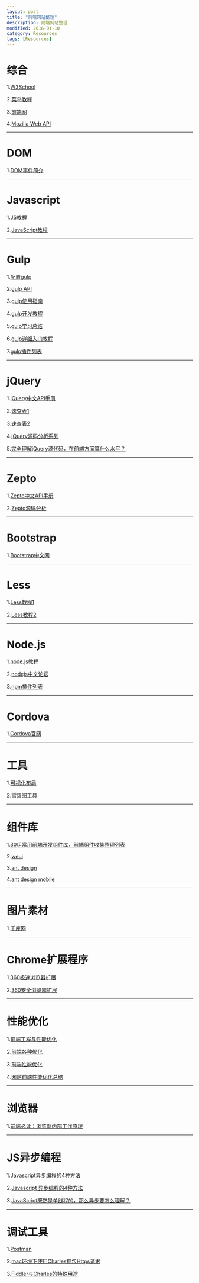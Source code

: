 ```yaml
---
layout: post
title: "前端网站整理"
description: 前端网站整理
modified: 2016-01-10
category: Resources
tags: [Resources]
---
```


# 综合

1.[W3School](http://www.w3school.com.cn/index.html)

2.[菜鸟教程](http://www.runoob.com/)

3.[前端网](http://www.w3cfuns.com/)

4.[Mozilla Web API](https://developer.mozilla.org/zh-CN/docs/Web/API)

<hr>

# DOM

1.[DOM事件简介](http://blog.jobbole.com/52430/)

<hr>

# Javascript

1.[JS教程](http://javascript.ruanyifeng.com/#introduction)

2.[JavaScript教程](http://www.liaoxuefeng.com/wiki/001434446689867b27157e896e74d51a89c25cc8b43bdb3000)

<hr>

# Gulp

1.[配置gulp](http://www.cnblogs.com/best-html5-js/p/4438753.html)

2.[gulp API](http://www.gulpjs.com.cn/docs/api/)

3.[gulp使用指南](http://www.techug.com/gulp)

4.[gulp开发教程](http://www.w3ctech.com/topic/134)

5.[gulp学习总结](http://www.cnblogs.com/morong/p/4469637.html)

6.[gulp详细入门教程](http://www.ydcss.com/archives/18)

7.[gulp插件列表](http://gulpjs.com/plugins/)

<hr>

# jQuery

1.[jQuery中文API手册](http://www.jquery123.com/)

2.[速查表1](http://hemin.cn/jq/)

3.[速查表2](http://jquery.cuishifeng.cn/index.html)

4.[jQuery源码分析系列](http://www.cnblogs.com/aaronjs/p/3279314.html)

5.[完全理解jQuery源代码，在前端方面算什么水平？](http://www.zhihu.com/question/20521802)

<hr>

# Zepto

1.[Zepto中文API手册](http://www.runoob.com/manual/zeptojs.html#)

2.[Zepto源码分析](http://www.runoob.com/w3cnote/zepto-js-source-analysis.html)

<hr>

# Bootstrap

1.[Bootstrap中文网](http://www.bootcss.com/)

<hr>

# Less

1.[Less教程1](http://less.bootcss.com/)

2.[Less教程2](http://www.bootcss.com/p/lesscss/)

<hr>

# Node.js

1.[node.js教程](http://www.runoob.com/nodejs/nodejs-tutorial.html)

2.[nodejs中文论坛](http://cnodejs.org/)

3.[npm插件列表](https://www.npmjs.com/)

<hr>

# Cordova

1.[Cordova官网](http://cordova.apache.org/)

<hr>

# 工具

1.[可视化布局](http://www.bootcss.com/p/layoutit/)

2.[雪碧图工具](http://css.spritegen.com/)

<hr>

# 组件库

1.[30组常用前端开发组件库，前端组件收集整理列表](http://www.luoxiao123.cn/1196.html)

2.[weui](https://github.com/weui/weui/wiki)

3.[ant design](http://ant.design/)

4.[ant design mobile](http://mobile.ant.design/)

<hr>

# 图片素材

1.[千库网](http://588ku.com/)

<hr>

# Chrome扩展程序

1.[360极速浏览器扩展](http://open.chrome.360.cn/extension_dev/overview.html)

2.[360安全浏览器扩展](http://open.se.360.cn/open/extension_dev/overview.html)

<hr>

# 性能优化

1.[前端工程与性能优化](https://github.com/fouber/blog/issues/3)

2.[前端各种优化](http://www.cnblogs.com/Darren_code/archive/2011/12/31/property.html)

3.[前端性能优化](http://www.iteye.com/magazines/116-Web-Front-Performance-Best-Practice#385)

4.[网站前端性能优化总结](http://www.open-open.com/news/view/9902b7)

<hr>

# 浏览器

1.[前端必读：浏览器内部工作原理](http://kb.cnblogs.com/page/129756/)

<hr>

# JS异步编程

1.[Javascript异步编程的4种方法](http://www.ruanyifeng.com/blog/2012/12/asynchronous%EF%BC%BFjavascript.html)

2.[Javascript 异步编程的4种方法](http://kb.cnblogs.com/page/167474/)

3.[JavaScript既然是单线程的，那么异步要怎么理解？](https://segmentfault.com/q/1010000004266993?_ea=549894)

<hr>

# 调试工具

1.[Postman](https://www.getpostman.com/)

2.[mac环境下使用Charles抓包Https请求](https://segmentfault.com/a/1190000005070614)

3.[Fiddler与Charles的特殊用途](http://www.cnblogs.com/cos2004/archive/2013/04/16/3024171.html)